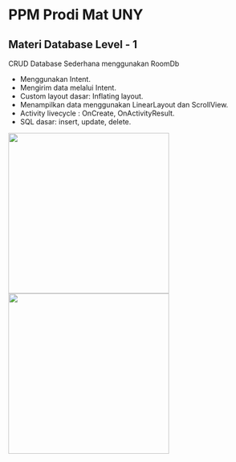 # PPM Prodi Mat UNY 
## Materi Database Level - 1
CRUD Database Sederhana menggunakan RoomDb   
- Menggunakan Intent.
- Mengirim data melalui Intent.
- Custom layout dasar: Inflating layout.
- Menampilkan data menggunakan LinearLayout dan ScrollView. 
- Activity livecycle : OnCreate, OnActivityResult.
- SQL dasar: insert, update, delete.

<img width="320px" src="https://raw.githubusercontent.com/hangga/Math/main/device-2021-03-19-070447.png"/><img width="320px" src="https://raw.githubusercontent.com/hangga/Math/main/device-2021-03-19-070649.png"/>

